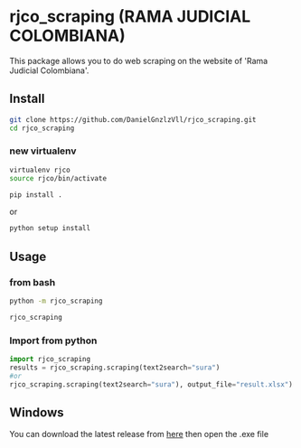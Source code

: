 # rjco_scraping (RAMA JUDICIAL COLOMBIANA)
This package allows you to do web scraping on the website of 'Rama Judicial Colombiana'.

## Install
```bash
git clone https://github.com/DanielGnzlzVll/rjco_scraping.git
cd rjco_scraping
```
### new virtualenv
```bash
virtualenv rjco
source rjco/bin/activate
```
```bash
pip install .
```
or 
```bash
python setup install
```
## Usage

### from bash

```bash
python -m rjco_scraping
```

```bash
rjco_scraping
```

### Import from python

```python
import rjco_scraping
results = rjco_scraping.scraping(text2search="sura")
#or 
rjco_scraping.scraping(text2search="sura"), output_file="result.xlsx")
```

## Windows
You can download the latest release from [here](DanielGnzlzVll/rjco_scraping/releases/latest/download/rjco_scraping.exe) then open the .exe file




